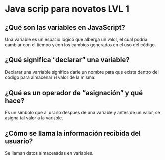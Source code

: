 # Java scrip para novatos LVL 1

## ¿Qué son las variables en JavaScript?

Una variable es un espacio lógico que alberga un valor, el cual podría cambiar con el tiempo y con los cambios generados en el uso del código.

## ¿Qué significa “declarar” una variable?

Declarar una varriable significa darle un nombre para que exista dentro del código para almacenar el valor de la misma.

## ¿Qué es un operador de “asignación” y qué hace?

Es un símbolo que al usarlo despues de una variable y antes de un valor, se asigna tal valor a la variable.

## ¿Cómo se llama la información recibida del usuario?

Se llaman datos almacenadas en variables.
